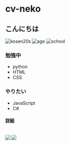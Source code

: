 # cv-neko #

## こんにちは ##

![kosen20s](https://img.shields.io/badge/kosen-20s-skyblue?style=for-the-badge)
![age](https://img.shields.io/badge/age-15-green?style=for-the-badge)
![school](https://img.shields.io/badge/school-NIT,%20Ibaraki%20College-8d2d3f?style=for-the-badge)<br>

### 勉強中 ###
 * python
 * HTML
 * CSS

### やりたい ###
 * JavaScript
 * C#

#### [詳細](https://cv-neko.github.io/)  ####

<br><a href="https://github.com/anuraghazra/github-readme-stats">
  <img align="left" src="https://github-readme-stats.vercel.app/api?username=cv-neko&count_private=true&show_icons=true" />
</a>
<a href="https://github.com/anuraghazra/github-readme-stats">
  <img align="left" src="https://github-readme-stats.vercel.app/api/top-langs/?username=cv-neko" />
</a>
